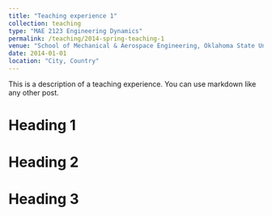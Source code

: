 ```yaml
---
title: "Teaching experience 1"
collection: teaching
type: "MAE 2123 Engineering Dynamics"
permalink: /teaching/2014-spring-teaching-1
venue: "School of Mechanical & Aerospace Engineering, Oklahoma State University"
date: 2014-01-01
location: "City, Country"
---
```


This is a description of a teaching experience. You can use markdown like any other post.

Heading 1
======

Heading 2
======

Heading 3
======